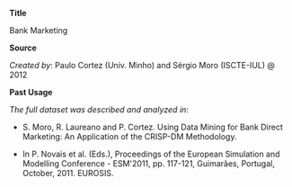 **Title**

Bank Marketing

**Source**

_Created by_: Paulo Cortez (Univ. Minho) and Sérgio Moro (ISCTE-IUL) @ 2012

**Past Usage**

_The full dataset was described and analyzed in_:

- S. Moro, R. Laureano and P. Cortez. Using Data Mining for Bank Direct Marketing: An Application of the
CRISP-DM Methodology.

- In P. Novais et al. (Eds.), Proceedings of the European Simulation and Modelling Conference -
ESM'2011, pp. 117-121, Guimarães, Portugal, October, 2011. EUROSIS.
